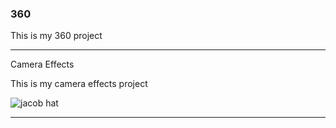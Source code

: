 ### 360

This is my 360 project

<script src="//360.vizor.io/scripts/embed.js" data-vizorurl="https://360.vizor.io/embed/v/rjr2j" ></script>

***

Camera Effects

This is my camera effects project

![jacob hat](?raw=true "Optional Title")


***

